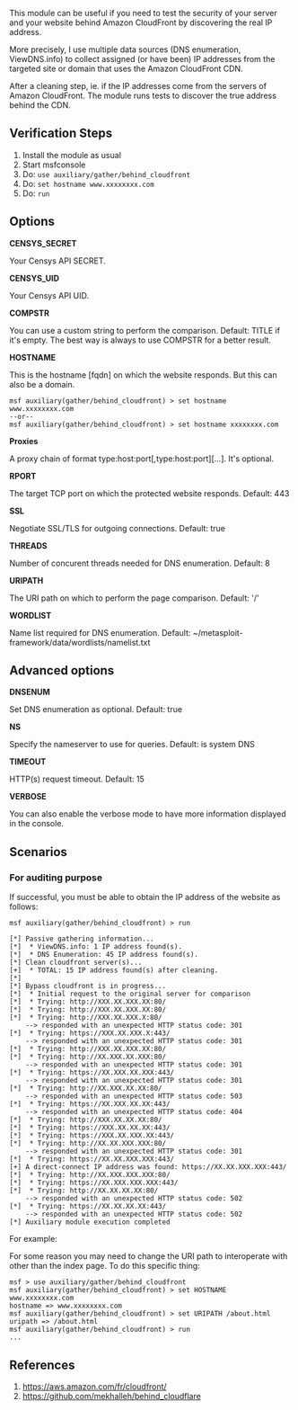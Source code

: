 
This module can be useful if you need to test the security of your server and your
website behind Amazon CloudFront by discovering the real IP address.

More precisely, I use multiple data sources (DNS enumeration, ViewDNS.info) to collect
assigned (or have been) IP addresses from the targeted site or domain that uses the 
Amazon CloudFront CDN.

After a cleaning step, ie. if the IP addresses come from the servers of Amazon
CloudFront. The module runs tests to discover the true address behind the CDN.

## Verification Steps

  1. Install the module as usual
  2. Start msfconsole
  3. Do: `use auxiliary/gather/behind_cloudfront`
  4. Do: `set hostname www.xxxxxxxx.com`
  5. Do: `run`

## Options

  **CENSYS_SECRET**

  Your Censys API SECRET.

  **CENSYS_UID**

  Your Censys API UID.

  **COMPSTR**

  You can use a custom string to perform the comparison. Default: TITLE if it's empty.
  The best way is always to use COMPSTR for a better result.

  **HOSTNAME**

  This is the hostname [fqdn] on which the website responds. But this can also be a domain.

    msf auxiliary(gather/behind_cloudfront) > set hostname www.xxxxxxxx.com
    --or--
    msf auxiliary(gather/behind_cloudfront) > set hostname xxxxxxxx.com

  **Proxies**

  A proxy chain of format type:host:port[,type:host:port][...]. It's optional.

  **RPORT**

  The target TCP port on which the protected website responds. Default: 443

  **SSL**

  Negotiate SSL/TLS for outgoing connections. Default: true

  **THREADS**

  Number of concurent threads needed for DNS enumeration. Default: 8

  **URIPATH**

  The URI path on which to perform the page comparison. Default: '/'

  **WORDLIST**

  Name list required for DNS enumeration. Default: ~/metasploit-framework/data/wordlists/namelist.txt

## Advanced options

  **DNSENUM**

  Set DNS enumeration as optional. Default: true

  **NS**

  Specify the nameserver to use for queries. Default: is system DNS

  **TIMEOUT**

  HTTP(s) request timeout. Default: 15

  **VERBOSE**

  You can also enable the verbose mode to have more information displayed in the console.

## Scenarios

### For auditing purpose

  If successful, you must be able to obtain the IP address of the website as follows:

  ```
msf auxiliary(gather/behind_cloudfront) > run

[*] Passive gathering information...
[*]  * ViewDNS.info: 1 IP address found(s).
[*]  * DNS Enumeration: 45 IP address found(s).
[*] Clean cloudfront server(s)...
[+]  * TOTAL: 15 IP address found(s) after cleaning.
[*] 
[*] Bypass cloudfront is in progress...
[*]  * Initial request to the original server for comparison
[*]  * Trying: http://XXX.XX.XXX.XX:80/
[*]  * Trying: http://XXX.XX.XXX.XX:80/
[*]  * Trying: http://XXX.XX.XXX.X:80/
      --> responded with an unexpected HTTP status code: 301
[*]  * Trying: https://XXX.XX.XXX.X:443/
      --> responded with an unexpected HTTP status code: 301
[*]  * Trying: http://XXX.XX.XXX.XX:80/
[*]  * Trying: http://XX.XXX.XX.XXX:80/
      --> responded with an unexpected HTTP status code: 301
[*]  * Trying: https://XX.XXX.XX.XXX:443/
      --> responded with an unexpected HTTP status code: 301
[*]  * Trying: http://XX.XXX.XX.XX:80/
      --> responded with an unexpected HTTP status code: 503
[*]  * Trying: https://XX.XXX.XX.XX:443/
      --> responded with an unexpected HTTP status code: 404
[*]  * Trying: http://XXX.XX.XX.XX:80/
[*]  * Trying: https://XXX.XX.XX.XX:443/
[*]  * Trying: https://XXX.XX.XXX.XX:443/
[*]  * Trying: http://XX.XX.XXX.XXX:80/
      --> responded with an unexpected HTTP status code: 301
[*]  * Trying: https://XX.XX.XXX.XXX:443/
[+] A direct-connect IP address was found: https://XX.XX.XXX.XXX:443/
[*]  * Trying: http://XX.XXX.XXX.XXX:80/
[*]  * Trying: https://XX.XXX.XXX.XXX:443/
[*]  * Trying: http://XX.XX.XX.XX:80/
      --> responded with an unexpected HTTP status code: 502
[*]  * Trying: https://XX.XX.XX.XX:443/
      --> responded with an unexpected HTTP status code: 502
[*] Auxiliary module execution completed
  ```

  For example:

  For some reason you may need to change the URI path to interoperate with other than the index page.
  To do this specific thing:

  ```
  msf > use auxiliary/gather/behind_cloudfront
  msf auxiliary(gather/behind_cloudfront) > set HOSTNAME www.xxxxxxxx.com
  hostname => www.xxxxxxxx.com
  msf auxiliary(gather/behind_cloudfront) > set URIPATH /about.html
  uripath => /about.html
  msf auxiliary(gather/behind_cloudfront) > run
  ...
  ```

## References

  1. <https://aws.amazon.com/fr/cloudfront/>
  2. <https://github.com/mekhalleh/behind_cloudflare>

